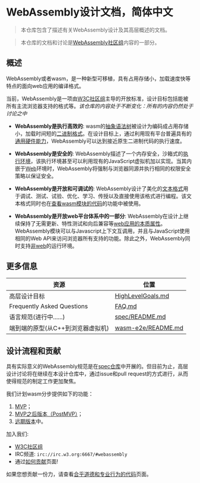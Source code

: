 # WebAssembly设计文档，简体中文

> 本仓库包含了描述有关WebAssembly设计及其高层概述的文档。

> 本仓库的文档和讨论是[WebAssembly社区组](https://www.w3.org/community/webassembly/)内容的一部分。

## 概述

WebAssembly或者wasm，是一种新型可移植，具有占用存储小，加载速度快等特点的面向web应用的编译格式。

当前，WebAssembly是一项由[W3C社区组](https://www.w3.org/community/webassembly/)主导的开放标准，设计目标包括能被所有主流浏览器支持的格式等。*该仓库的内容处于不断变化：所有的内容仍然处于讨论之中*

- **WebAssembly是执行高效的**: wasm的[抽象语法树](AstSemantics.md)被设计为编码成占用存储小，加载时间短的[二进制格式](BinaryEncoding.md)。在设计目标上，通过利用现有平台普遍具有的[通用硬件能力](Portability.md#高效执行的环境假设)，WebAssembly可以达到接近原生二进制代码的执行速度。

- **WebAssembly是安全的**: WebAssembly描述了一个内存安全，沙箱式的[执行环境](AstSemantics.md#linear-memory)，该执行环境甚至可以利用现有的JavaScript虚拟机加以实现。当其内嵌于[Web](Web.md)环境时，WebAssembly将强制与浏览器同源并执行相同的权限安全策略以保证安全。

- **WebAssembly是开放和可调试的**: WebAssembly设计了美化的[文本格式](TextFormat.md)用于调试、测试、试验、优化、学习、传授以及直接使用该格式进行编程。该文本格式同时也在[查看wasm模块的代码](FAQ.md#will-webassembly-support-view-source-on-the-web)的功能中被使用。

- **WebAssembly是开放web平台体系中的一部分**: WebAssembly在设计上继续保持了无需更新、特性测试和向后兼容等[web应用的本质属性](Web.md)。WebAssembly模块可以与Javascript上下文互调用，并且与JavaScript使用相同的Web API来访问浏览器所有支持的功能。除此之外，WebAssembly同时支持[非web](NonWeb.md)的运行环境。

## 更多信息

| 资源							| 位置     |
|------------------|--------------------------|
| 高层设计目标 					| [HighLevelGoals.md](HighLevelGoals.md) |
| Frequently Asked Questions	| [FAQ.md](FAQ.md) |
| 语言规范(进行中......) 				| [spec/README.md](https://github.com/WebAssembly/spec) |
| 端到端的原型(从C++到浏览器虚拟机)	| [wasm-e2e/README.md](https://github.com/WebAssembly/wasm-e2e) |

## 设计流程和贡献

具有实际意义的WebAssembly规范是在[spec仓库](https://github.com/WebAssembly/spec/)中开展的。但目前为止，高层设计讨论将在继续在本设计仓库中，通过issue和pull request的方式进行，从而使得规范的制定工作更加聚焦。

我们计划wasm分步提供如下的功能：

 1. [MVP](MVP.md)；
 2. [MVP之后版本（PostMVP）](PostMVP.md)；
 3. [远期版本](FutureFeatures.md)中。

加入我们:

 * [W3C社区组](https://www.w3.org/community/webassembly/)
 * IRC频道: `irc://irc.w3.org:6667/#webassembly`
 * 通过[如何贡献](Contributing.md)页面!

如果您想贡献一份力，请查看[合乎道德和专业行为的代码](CodeOfConduct.md)页面。
